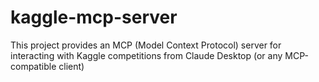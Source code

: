 # kaggle-mcp-server
This project provides an MCP (Model Context Protocol) server for interacting with Kaggle competitions from Claude Desktop (or any MCP-compatible client)
